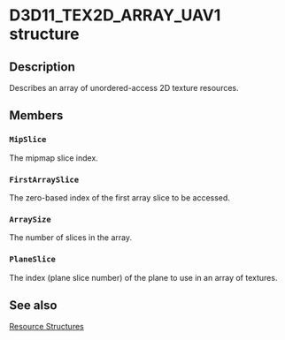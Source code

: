 # D3D11_TEX2D_ARRAY_UAV1 structure

## Description

Describes an array of unordered-access 2D texture resources.

## Members

### `MipSlice`

The mipmap slice index.

### `FirstArraySlice`

The zero-based index of the first array slice to be accessed.

### `ArraySize`

The number of slices in the array.

### `PlaneSlice`

The index (plane slice number) of the plane to use in an array of textures.

## See also

[Resource Structures](https://learn.microsoft.com/windows/desktop/direct3d11/d3d11-graphics-reference-resource-structures)
